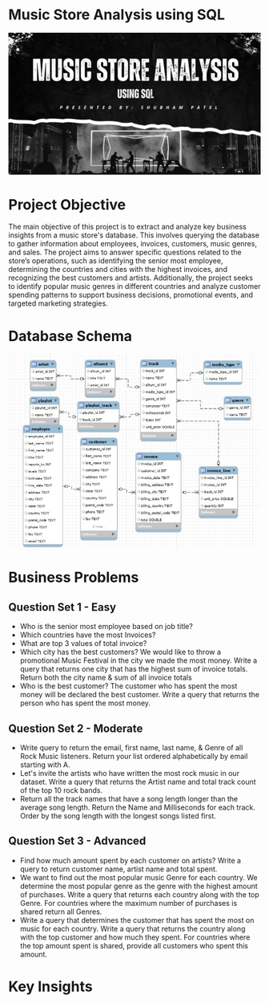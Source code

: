 # Music Store Analysis using SQL

![image](https://github.com/patelshubham91/SQL-Projects/blob/main/Music-store-analysis-using-SQL/Project%20Image.jpg)

# Project Objective
The main objective of this project is to extract and analyze key business insights from a music store's database. This involves querying the database to gather information about employees, invoices, customers, music genres, and sales. The project aims to answer specific questions related to the store’s operations, such as identifying the senior most employee, determining the countries and cities with the highest invoices, and recognizing the best customers and artists. Additionally, the project seeks to identify popular music genres in different countries and analyze customer spending patterns to support business decisions, promotional events, and targeted marketing strategies.

# Database Schema

![image](https://github.com/patelshubham91/SQL-Projects/blob/main/Music-store-analysis-using-SQL/DATABASE%20SCHEMA.jpg)

# Business Problems
## Question Set 1 - Easy
* Who is the senior most employee based on job title?
* Which countries have the most Invoices?
* What are top 3 values of total invoice?
* Which city has the best customers? We would like to throw a promotional Music Festival in the city we made the most money. Write a query that returns one city that has the highest sum of invoice totals. Return both the city name & sum of all invoice totals
* Who is the best customer? The customer who has spent the most money will be declared the best customer. Write a query that returns the person who has spent the most money.

## Question Set 2 - Moderate
* Write query to return the email, first name, last name, & Genre of all Rock Music listeners. Return your list ordered alphabetically by email starting with A.
* Let's invite the artists who have written the most rock music in our dataset. Write a query that returns the Artist name and total track count of the top 10 rock bands.
* Return all the track names that have a song length longer than the average song length. Return the Name and Milliseconds for each track. Order by the song length with the longest songs listed first.

## Question Set 3 - Advanced
* Find how much amount spent by each customer on artists? Write a query to return customer name, artist name and total spent.
* We want to find out the most popular music Genre for each country. We determine the most popular genre as the genre with the highest amount of purchases. Write a query that returns each country along with the top Genre. For countries where the maximum number of purchases is shared return all Genres.
* Write a query that determines the customer that has spent the most on music for each country. Write a query that returns the country along with the top customer and how much they spent. For countries where the top amount spent is shared, provide all customers who spent this amount.

# Key Insights
